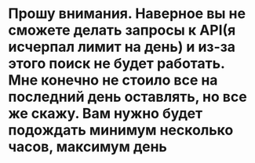 # Прошу внимания. Наверное вы не сможете делать запросы к API(я исчерпал лимит на день) и из-за этого поиск не будет работать. Мне конечно не стоило все на последний день оставлять, но все же скажу. Вам нужно будет подождать минимум несколько часов, максимум день